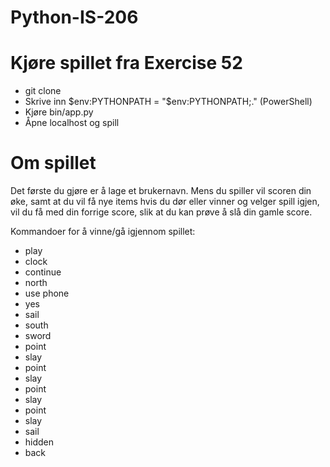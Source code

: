 Python-IS-206
=============
Kjøre spillet fra Exercise 52
=============================
  - git clone
  - Skrive inn $env:PYTHONPATH = "$env:PYTHONPATH;." (PowerShell)
  - Kjøre bin/app.py
  - Åpne localhost og spill

Om spillet
==========
Det første du gjøre er å lage et brukernavn.
Mens du spiller vil scoren din øke, samt at du vil få nye items
hvis du dør eller vinner og velger spill igjen, vil du få med din forrige score,
slik at du kan prøve å slå din gamle score.

Kommandoer for å vinne/gå igjennom spillet:
  - play
  - clock
  - continue
  - north
  - use phone
  - yes
  - sail
  - south
  - sword
  - point
  - slay
  - point
  - slay
  - point
  - slay
  - point
  - slay
  - sail
  - hidden
  - back
